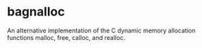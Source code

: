 # bagnalloc
An alternative implementation of the C dynamic memory allocation functions malloc, free, calloc, and realloc.
